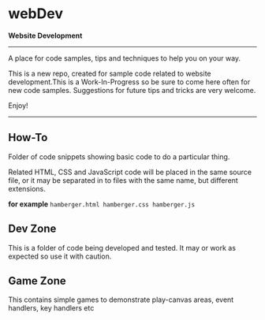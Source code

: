 # webDev

**Website Development**

<hr>

A place for code samples, tips and techniques to help you on your way.

This is a new repo, created for sample code related to website development.This is a Work-In-Progress so be sure to come here often for new code samples. Suggestions for future tips and tricks are very welcome.

Enjoy!

<hr>

## How-To

Folder of code snippets showing basic code to do a particular thing.

Related HTML, CSS and JavaScript code will be placed in the same source file, or it may be separated in to files with the same name, but different extensions.

**for example**
`hamberger.html hamberger.css hamberger.js`

## Dev Zone

This is a folder of code being developed and tested. It may or work as expected so use it with caution.

## Game Zone

This contains simple games to demonstrate play-canvas areas, event handlers, key handlers etc
